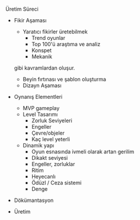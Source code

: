 Üretim Süreci

* Fikir Aşaması
	- Yaratıcı fikirler üretebilmek
		- Trend oyunlar
		- Top 100'ü araştıma ve analiz
		- Konspet
		- Mekanik

	gibi kavramlardan oluşur.

	- Beyin fırtınası ve şablon oluşturma
	- Dizayn Aşaması 

* Oynanış Elementleri
	- MVP gameplay
	- Level Tasarımı
		- Zorluk Seviyeleri
		- Engeller
		- Çevre/objeler
		- Kaç level yeterli
	- Dinamik yapı
		- Oyun esnasında ivmeli olarak artan gerilim
		- Dikakt seviyesi
		- Engeller, zorluklar
		- Ritim
		- Heyecanlı
		- Ödüzl / Ceza sistemi
		- Denge
* Dökümantasyon
* Üretim
